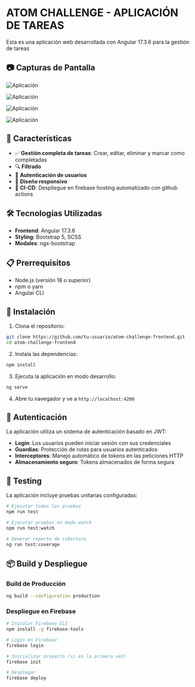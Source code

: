 # ATOM CHALLENGE - APLICACIÓN DE TAREAS

Esta es una aplicación web desarrollada con Angular 17.3.6 para la gestión de tareas

## 📷 Capturas de Pantalla

![Aplicación](https://res.cloudinary.com/dpzospnqt/image/upload/v1756417589/Captura_de_pantalla_2025-08-28_a_la_s_16.42.13_lxzdd3.png)


![Aplicación](https://res.cloudinary.com/dpzospnqt/image/upload/v1756417590/Captura_de_pantalla_2025-08-28_a_la_s_16.43.06_tdggln.png)


![Aplicación](https://res.cloudinary.com/dpzospnqt/image/upload/v1756417591/Captura_de_pantalla_2025-08-28_a_la_s_16.43.51_c4imlh.png)


![Aplicación](https://res.cloudinary.com/dpzospnqt/image/upload/v1756417592/Captura_de_pantalla_2025-08-28_a_la_s_16.44.19_azjthf.png)



## 🚀 Características

- ✅ **Gestión completa de tareas**: Crear, editar, eliminar y marcar como completadas
- 🔍 **Filtrado**
- 🔐 **Autenticación de usuarios**
- 📱 **Diseño responsivo**
- 📱 **CI-CD**: Despliegue en firebase hosting automatizado con github actions

## 🛠️ Tecnologías Utilizadas

- **Frontend**: Angular 17.3.6
- **Styling**: Bootstrap 5, SCSS
- **Modales**: ngx-bootstrap

## 📋 Prerrequisitos

- Node.js (versión 18 o superior)
- npm o yarn
- Angular CLI

## 🔧 Instalación

1. Clona el repositorio:
```bash
git clone https://github.com/tu-usuario/atom-challenge-frontend.git
cd atom-challenge-frontend
```

2. Instala las dependencias:
```bash
npm install
```

3. Ejecuta la aplicación en modo desarrollo:
```bash
ng serve
```

4. Abre tu navegador y ve a `http://localhost:4200`


## 🔐 Autenticación

La aplicación utiliza un sistema de autenticación basado en JWT:

- **Login**: Los usuarios pueden iniciar sesión con sus credenciales
- **Guardias**: Protección de rutas para usuarios autenticados
- **Interceptores**: Manejo automático de tokens en las peticiones HTTP
- **Almacenamiento seguro**: Tokens almacenados de forma segura

## 🧪 Testing

La aplicación incluye pruebas unitarias configuradas:

```bash
# Ejecutar todas las pruebas
npm run test

# Ejecutar pruebas en modo watch
npm run test:watch

# Generar reporte de cobertura
ng run test:coverage
```

## 📦 Build y Despliegue

### Build de Producción

```bash
ng build --configuration production
```

### Despliegue en Firebase

```bash
# Instalar Firebase CLI
npm install -g firebase-tools

# Login en Firebase
firebase login

# Inicializar proyecto (si es la primera vez)
firebase init

# Desplegar
firebase deploy
```
